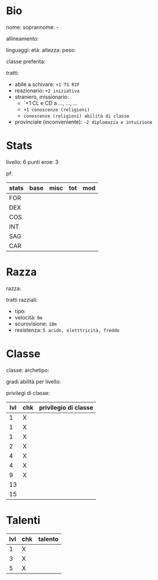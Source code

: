 # Bio

nome:
soprannome: -

allineamento:

linguaggi:
età:
altezza:
peso:

classe preferita:

tratti:
 - abile a schivare: `+1 TS RIF`
 - reazionario: `+2 iniziativa`
 - straniero, missionario: 
	 - `+1 CL e CD a ..., ..., ...
	 - `+1 conoscenze (religioni)`
	 - `conoscenze (religioni) abilità di classe`
 - provinciale (inconveniente): `-2 diplomazia e intuizione`

# Stats

livello: 6
punti eroe: 3

pf: 

| stats | base | misc | tot | mod |
| ----- | ---- | ---- | --- | --- |
| FOR   |      |      |     |     |
| DEX   |      |      |     |     |
| COS   |      |      |     |     |
| INT   |      |      |     |     |
| SAG   |      |      |     |     |
| CAR   |      |      |     |     |

# Razza

razza: 

tratti razziali:
 - tipo:
 - velocità: `9m`
 - scurovisione: `18m`
 - resistenza: `5 acido, eletttricità, freddo`

# Classe

classe: 
archetipo: 

gradi abilità per livello: ` `

privilegi di classe:

| lvl | chk | privilegio di classe |
| --- | --- | -------------------- |
| 1   | X   |                      |
| 1   | X   |                      |
| 1   | X   |                      |
| 2   | X   |                      |
| 4   | X   |                      |
| 4   | X   |                      |
| 9   | X   |                      |
| 13  |     |                      |
| 15  |     |                      |

# Talenti

| lvl | chk | talento |
| --- | --- | ------- |
| 1   | X   |         |
| 3   | X   |         |
| 5   | X   |         |

